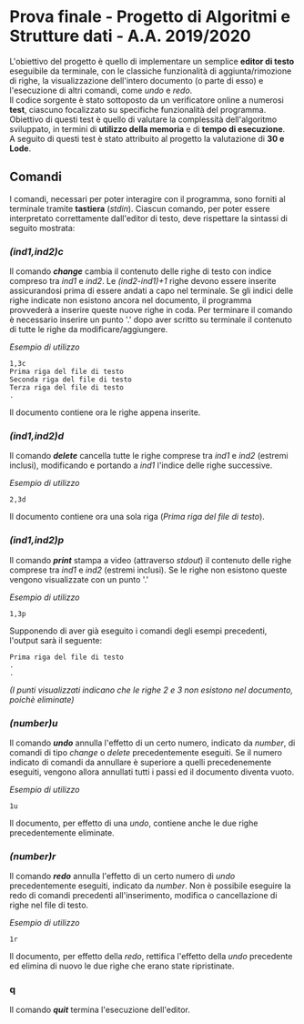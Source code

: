 # Prova finale - Progetto di Algoritmi e Strutture dati - A.A. 2019/2020

L'obiettivo del progetto è quello di implementare un semplice **editor di testo** eseguibile da terminale, con le classiche funzionalità di aggiunta/rimozione di righe, la visualizzazione dell'intero documento (o parte di esso) e l'esecuzione di altri comandi, come _undo_ e _redo_.<br/>
Il codice sorgente è stato sottoposto da un verificatore online a numerosi **test**, ciascuno focalizzato su specifiche funzionalità del programma. Obiettivo di questi test è quello di valutare la complessità dell'algoritmo sviluppato, in termini di **utilizzo della memoria** e di **tempo di esecuzione**.<br/>
A seguito di questi test è stato attribuito al progetto la valutazione di **30 e Lode**.

## Comandi

I comandi, necessari per poter interagire con il programma, sono forniti al terminale tramite **tastiera** (_stdin_). Ciascun comando, per poter essere interpretato correttamente dall'editor di testo, deve rispettare la sintassi di seguito mostrata:

### *(ind1,ind2)c*
Il comando **_change_** cambia il contenuto delle righe di testo con indice compreso tra _ind1_ e _ind2_. Le _(ind2-ind1)+1_ righe devono essere inserite assicurandosi prima di essere andati a capo nel terminale. Se gli indici delle righe indicate non esistono ancora nel documento, il programma provvederà a inserire queste nuove righe in coda.
Per terminare il comando è necessario inserire un punto '.' dopo aver scritto su terminale il contenuto di tutte le righe da modificare/aggiungere.

_Esempio di utilizzo_
```
1,3c
Prima riga del file di testo
Seconda riga del file di testo
Terza riga del file di testo
.
```

Il documento contiene ora le righe appena inserite.

### *(ind1,ind2)d*
Il comando **_delete_** cancella tutte le righe comprese tra _ind1_ e _ind2_ (estremi inclusi), modificando e portando a _ind1_ l'indice delle righe successive.

_Esempio di utilizzo_

```
2,3d
```

Il documento contiene ora una sola riga (_Prima riga del file di testo_).

### *(ind1,ind2)p*

Il comando **_print_** stampa a video (attraverso _stdout_) il contenuto delle righe comprese tra _ind1_ e _ind2_ (estremi inclusi). Se le righe non esistono queste vengono visualizzate con un punto '.'

_Esempio di utilizzo_

```
1,3p
```

Supponendo di aver già eseguito i comandi degli esempi precedenti, l'output sarà il seguente:

```
Prima riga del file di testo
.
.
```

_(I punti visualizzati indicano che le righe 2 e 3 non esistono nel documento, poichè eliminate)_

### *(number)u*
Il comando **_undo_** annulla l'effetto di un certo numero, indicato da _number_,  di comandi di tipo _change_ o _delete_ precedentemente eseguiti. Se il numero indicato di comandi da annullare è superiore a quelli precedenemente eseguiti, vengono allora annullati tutti i passi ed il documento diventa vuoto.

_Esempio di utilizzo_

```
1u
```

Il documento, per effetto di una _undo_, contiene anche le due righe precedentemente eliminate.

### *(number)r*
Il comando **_redo_** annulla l'effetto di un certo numero di _undo_ precedentemente eseguiti, indicato da _number_. Non è possibile eseguire la redo di comandi precedenti all'inserimento, modifica o cancellazione di righe nel file di testo.

_Esempio di utilizzo_

```
1r
```

Il documento, per effetto della _redo_, rettifica l'effetto della _undo_ precedente ed elimina di nuovo le due righe che erano state ripristinate.

### q
Il comando **_quit_** termina l'esecuzione dell'editor.
